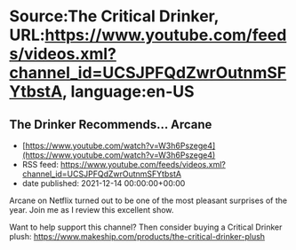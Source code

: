 # Source:The Critical Drinker, URL:https://www.youtube.com/feeds/videos.xml?channel_id=UCSJPFQdZwrOutnmSFYtbstA, language:en-US

## The Drinker Recommends... Arcane
 - [https://www.youtube.com/watch?v=W3h6Pszege4](https://www.youtube.com/watch?v=W3h6Pszege4)
 - RSS feed: https://www.youtube.com/feeds/videos.xml?channel_id=UCSJPFQdZwrOutnmSFYtbstA
 - date published: 2021-12-14 00:00:00+00:00

Arcane on Netflix turned out to be one of the most pleasant surprises of the year. Join me as I review this excellent show. 

Want to help support this channel? Then consider buying a Critical Drinker plush: https://www.makeship.com/products/the-critical-drinker-plush

